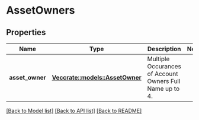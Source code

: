 # AssetOwners

## Properties

Name | Type | Description | Notes
------------ | ------------- | ------------- | -------------
**asset_owner** | [**Vec<crate::models::AssetOwner>**](AssetOwner.md) | Multiple Occurances of Account Owners Full Name up to 4. | 

[[Back to Model list]](../README.md#documentation-for-models) [[Back to API list]](../README.md#documentation-for-api-endpoints) [[Back to README]](../README.md)


